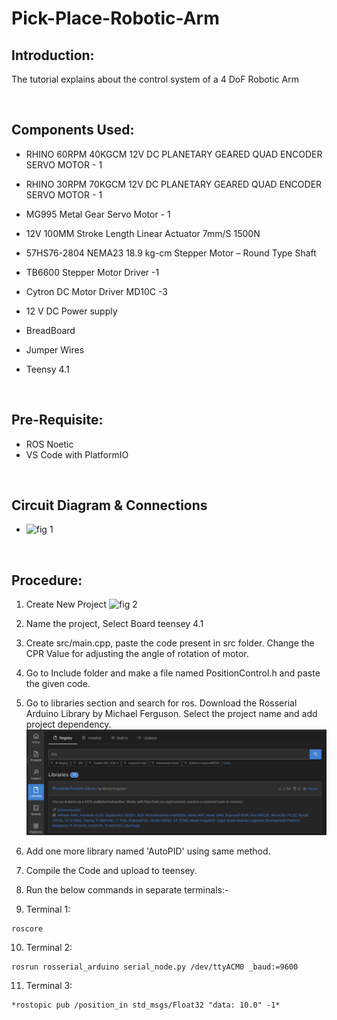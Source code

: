 # **Pick-Place-Robotic-Arm**
## **Introduction:**

The tutorial explains about the control system of a 4 DoF Robotic Arm 

&nbsp;
## **Components Used**:
- RHINO 60RPM 40KGCM 12V DC PLANETARY GEARED QUAD ENCODER SERVO MOTOR - 1
- RHINO 30RPM 70KGCM 12V DC PLANETARY GEARED QUAD ENCODER SERVO MOTOR - 1
- MG995 Metal Gear Servo Motor - 1
- 12V 100MM Stroke Length Linear Actuator 7mm/S 1500N
- 57HS76-2804 NEMA23 18.9 kg-cm Stepper Motor – Round Type Shaft

- TB6600 Stepper Motor Driver -1
- Cytron DC Motor Driver MD10C -3
- 12 V DC Power supply
- BreadBoard
- Jumper Wires
- Teensy 4.1

&nbsp;

## **Pre-Requisite:**
- ROS Noetic
- VS Code with PlatformIO 

&nbsp;
&nbsp;

## **Circuit Diagram & Connections**

- ![fig 1](/Pick-Place-Robotic-Arm/images/circuit.jpg)

&nbsp;
## **Procedure**:

1. Create New Project ![fig 2](/Pick-Place-Robotic-Arm/images/platformio.png)
&nbsp;
2. Name the project, Select Board teensey 4.1


3. Create src/main.cpp, paste the code present in src folder. Change the CPR Value for adjusting the angle of rotation of motor.
&nbsp;
&nbsp;

4. Go to Include folder and make a file named PositionControl.h and paste the given code.
&nbsp;

5. Go to libraries section and search for ros. Download the Rosserial Arduino Library by Michael Ferguson. Select the project name and add project dependency. ![fig 3](./Images//platformio_lib.png) 

6. Add one more library named 'AutoPID' using same method.
&nbsp;
7. Compile the Code and upload to teensey.
8. Run the below commands in separate terminals:-

9. Terminal 1: 
```
roscore
```

10. Terminal 2: 

```
rosrun rosserial_arduino serial_node.py /dev/ttyACM0 _baud:=9600
```
11. Terminal 3: 
```
*rostopic pub /position_in std_msgs/Float32 "data: 10.0" -1*
```
